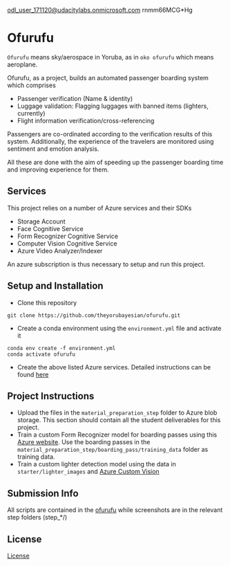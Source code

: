 odl_user_171120@udacitylabs.onmicrosoft.com
rnmm66MCG*Hg
# Ofurufu
`Ofurufu` means sky/aerospace in Yoruba, as in `oko ofurufu` which means aeroplane.

Ofurufu, as a project, builds an automated passenger boarding system which comprises
* Passenger verification (Name & identity)
* Luggage validation: Flagging luggages with banned items (lighters, currently)
* Flight information verification/cross-referencing

Passengers are co-ordinated according to the verification results of this system. Additionally, the experience of the travelers are monitored using sentiment and emotion analysis.

All these are done with the aim of speeding up the passenger boarding time and improving experience for them.

## Services 
This project relies on a number of Azure services and their SDKs
- Storage Account
- Face Cognitive Service
- Form Recognizer Cognitive Service
- Computer Vision Cognitive Service
- Azure Video Analyzer/Indexer

An azure subscription is thus necessary to setup and run this project. 

## Setup and Installation
* Clone this repository
```
git clone https://github.com/theyorubayesian/ofurufu.git
```
* Create a conda environment using the `environment.yml` file and activate it
```
conda env create -f environment.yml
conda activate ofurufu
```
* Create the above listed Azure services. Detailed instructions can be found [here](https://docs.microsoft.com/en-us/azure/cognitive-services/cognitive-services-apis-create-account?tabs=multiservice%2Cwindows)

## Project Instructions
* Upload the files in the `material_preparation_step` folder to Azure blob storage.
This section should contain all the student deliverables for this project.
* Train a custom Form Recognizer model for boarding passes using this [Azure website](https://fott.azurewebsites.net/). Use the boarding passes in the `material_preparation_step/boarding_pass/training_data` folder as training data.
* Train a custom lighter detection model using the data in `starter/lighter_images` and [Azure Custom Vision](https://azure.microsoft.com/en-us/services/cognitive-services/custom-vision-service/)

## Submission Info
All scripts are contained in the [ofurufu](ofurufu/) while screenshots are in the relevant step folders (step_*/)

## License

[License](LICENSE.txt)
